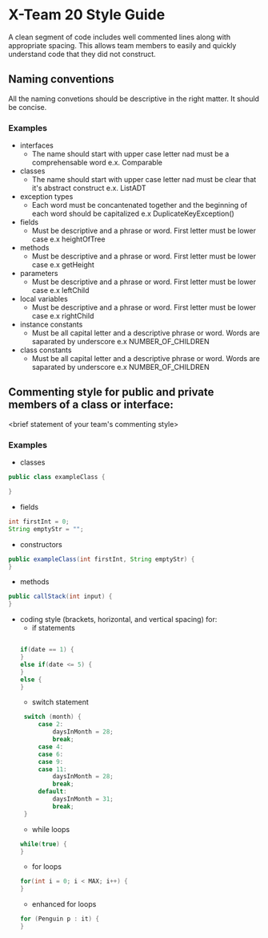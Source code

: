 # X-Team 20 Style Guide

A clean segment of code includes well commented lines along with appropriate spacing. This allows team members to easily and quickly understand code that they did not construct.

## Naming conventions

All the naming convetions should be descriptive in the right matter. It should be concise. 

### Examples
* interfaces
  * The name should start with upper case letter nad must be a comprehensable word e.x. Comparable 
* classes
  * The name should start with upper case letter nad must be clear that it's abstract construct e.x. ListADT
* exception types
  * Each word must be concantenated together and the beginning of each word should be capitalized e.x DuplicateKeyException()
* fields
  * Must be descriptive and a phrase or word. First letter must be lower case e.x heightOfTree
* methods
  * Must be descriptive and a phrase or word. First letter must be lower case e.x getHeight
* parameters
  * Must be descriptive and a phrase or word. First letter must be lower case e.x leftChild
* local variables
  * Must be descriptive and a phrase or word. First letter must be lower case e.x rightChild
* instance constants
  * Must be all capital letter and a descriptive phrase or word. Words are saparated by underscore e.x NUMBER_OF_CHILDREN
* class constants
  * Must be all capital letter and a descriptive phrase or word. Words are saparated by underscore e.x NUMBER_OF_CHILDREN
## Commenting style for public and private members of a class or interface:

<brief statement of your team's commenting style>

### Examples

* classes
```Java
public class exampleClass {

}
```
* fields
```Java
int firstInt = 0;
String emptyStr = "";
```
* constructors
```Java
public exampleClass(int firstInt, String emptyStr) {
}
```
* methods
```Java
public callStack(int input) {
}
```
* coding style (brackets, horizontal, and vertical spacing) for:
  * if statements
  ``` Java
  
  if(date == 1) {
  }
  else if(date <= 5) {
  }
  else {
  }
  ```
  * switch statement
   ``` Java
    switch (month) {
        case 2:
            daysInMonth = 28;
            break;
        case 4:
        case 6:
        case 9:
        case 11:
            daysInMonth = 28;
            break;
        default:
            daysInMonth = 31;
            break;
    }
    ```
  * while loops
  ```Java
  while(true) {
  }
  ```
  * for loops
  ```Java
  for(int i = 0; i < MAX; i++) {
  }
  ```
  * enhanced for loops
  ```Java
  for (Penguin p : it) {
  }
  ```
